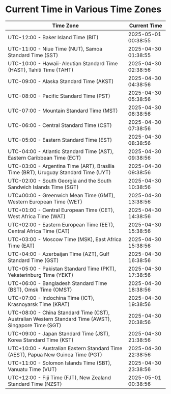 # Current Time in Various Time Zones

| Time Zone | Current Time |
|-----------|--------------|
| UTC-12:00 - Baker Island Time (BIT) | 2025-05-01 00:38:55 |
| UTC-11:00 - Niue Time (NUT), Samoa Standard Time (SST) | 2025-04-30 01:38:55 |
| UTC-10:00 - Hawaii-Aleutian Standard Time (HAST), Tahiti Time (TAHT) | 2025-04-30 02:38:56 |
| UTC-09:00 - Alaska Standard Time (AKST) | 2025-04-30 04:38:56 |
| UTC-08:00 - Pacific Standard Time (PST) | 2025-04-30 05:38:56 |
| UTC-07:00 - Mountain Standard Time (MST) | 2025-04-30 06:38:56 |
| UTC-06:00 - Central Standard Time (CST) | 2025-04-30 07:38:56 |
| UTC-05:00 - Eastern Standard Time (EST) | 2025-04-30 08:38:56 |
| UTC-04:00 - Atlantic Standard Time (AST), Eastern Caribbean Time (ECT) | 2025-04-30 09:38:56 |
| UTC-03:00 - Argentina Time (ART), Brasília Time (BRT), Uruguay Standard Time (UYT) | 2025-04-30 09:38:56 |
| UTC-02:00 - South Georgia and the South Sandwich Islands Time (SGT) | 2025-04-30 10:38:56 |
| UTC±00:00 - Greenwich Mean Time (GMT), Western European Time (WET) | 2025-04-30 13:38:56 |
| UTC+01:00 - Central European Time (CET), West Africa Time (WAT) | 2025-04-30 14:38:56 |
| UTC+02:00 - Eastern European Time (EET), Central Africa Time (CAT) | 2025-04-30 15:38:56 |
| UTC+03:00 - Moscow Time (MSK), East Africa Time (EAT) | 2025-04-30 15:38:56 |
| UTC+04:00 - Azerbaijan Time (AZT), Gulf Standard Time (GST) | 2025-04-30 16:38:56 |
| UTC+05:00 - Pakistan Standard Time (PKT), Yekaterinburg Time (YEKT) | 2025-04-30 17:38:56 |
| UTC+06:00 - Bangladesh Standard Time (BST), Omsk Time (OMST) | 2025-04-30 18:38:56 |
| UTC+07:00 - Indochina Time (ICT), Krasnoyarsk Time (KRAT) | 2025-04-30 19:38:56 |
| UTC+08:00 - China Standard Time (CST), Australian Western Standard Time (AWST), Singapore Time (SGT) | 2025-04-30 20:38:56 |
| UTC+09:00 - Japan Standard Time (JST), Korea Standard Time (KST) | 2025-04-30 21:38:56 |
| UTC+10:00 - Australian Eastern Standard Time (AEST), Papua New Guinea Time (PGT) | 2025-04-30 22:38:56 |
| UTC+11:00 - Solomon Islands Time (SBT), Vanuatu Time (VUT) | 2025-04-30 23:38:56 |
| UTC+12:00 - Fiji Time (FJT), New Zealand Standard Time (NZST) | 2025-05-01 00:38:56 |
